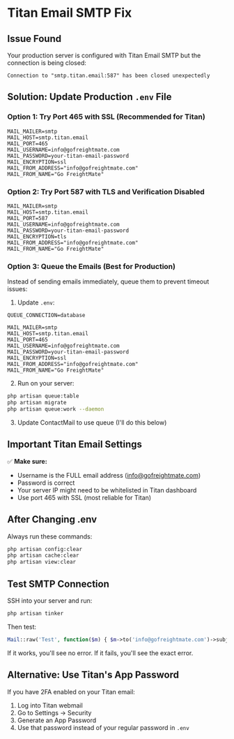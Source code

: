 # Titan Email SMTP Fix

## Issue Found

Your production server is configured with Titan Email SMTP but the connection is being closed:

```
Connection to "smtp.titan.email:587" has been closed unexpectedly
```

## Solution: Update Production `.env` File

### Option 1: Try Port 465 with SSL (Recommended for Titan)

```env
MAIL_MAILER=smtp
MAIL_HOST=smtp.titan.email
MAIL_PORT=465
MAIL_USERNAME=info@gofreightmate.com
MAIL_PASSWORD=your-titan-email-password
MAIL_ENCRYPTION=ssl
MAIL_FROM_ADDRESS="info@gofreightmate.com"
MAIL_FROM_NAME="Go FreightMate"
```

### Option 2: Try Port 587 with TLS and Verification Disabled

```env
MAIL_MAILER=smtp
MAIL_HOST=smtp.titan.email
MAIL_PORT=587
MAIL_USERNAME=info@gofreightmate.com
MAIL_PASSWORD=your-titan-email-password
MAIL_ENCRYPTION=tls
MAIL_FROM_ADDRESS="info@gofreightmate.com"
MAIL_FROM_NAME="Go FreightMate"
```

### Option 3: Queue the Emails (Best for Production)

Instead of sending emails immediately, queue them to prevent timeout issues:

1. Update `.env`:

```env
QUEUE_CONNECTION=database

MAIL_MAILER=smtp
MAIL_HOST=smtp.titan.email
MAIL_PORT=465
MAIL_USERNAME=info@gofreightmate.com
MAIL_PASSWORD=your-titan-email-password
MAIL_ENCRYPTION=ssl
MAIL_FROM_ADDRESS="info@gofreightmate.com"
MAIL_FROM_NAME="Go FreightMate"
```

2. Run on your server:

```bash
php artisan queue:table
php artisan migrate
php artisan queue:work --daemon
```

3. Update ContactMail to use queue (I'll do this below)

## Important Titan Email Settings

✅ **Make sure:**

-   Username is the FULL email address (info@gofreightmate.com)
-   Password is correct
-   Your server IP might need to be whitelisted in Titan dashboard
-   Use port 465 with SSL (most reliable for Titan)

## After Changing .env

Always run these commands:

```bash
php artisan config:clear
php artisan cache:clear
php artisan view:clear
```

## Test SMTP Connection

SSH into your server and run:

```bash
php artisan tinker
```

Then test:

```php
Mail::raw('Test', function($m) { $m->to('info@gofreightmate.com')->subject('Test'); });
```

If it works, you'll see no error. If it fails, you'll see the exact error.

## Alternative: Use Titan's App Password

If you have 2FA enabled on your Titan email:

1. Log into Titan webmail
2. Go to Settings → Security
3. Generate an App Password
4. Use that password instead of your regular password in `.env`

